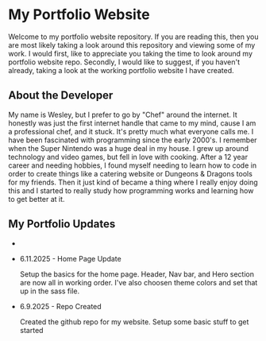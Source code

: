 # My Portfolio Website
Welcome to my portfolio website repository. If you are reading this, then you are most likely taking a look around this repository and viewing some of my work. I would first, like to appreciate you taking the time to look around my portfolio website repo. Secondly, I would like to suggest, if you haven't already, taking a look at the working portfolio website I have created.

## About the Developer
My name is Wesley, but I prefer to go by "Chef" around the internet. It honestly was just the first internet handle that came to my mind, cause I am a professional chef, and it stuck. It's pretty much what everyone calls me. I have been fascinated with programming since the early 2000's. I remember when the Super Nintendo was a huge deal in my house. I grew up around technology and video games, but fell in love with cooking. After a 12 year career and needing hobbies, I found myself needing to learn how to code in order to create things like a catering website or Dungeons & Dragons tools for my friends. Then it just kind of became a thing where I really enjoy doing this and I started to really study how programming works and learning how to get better at it.

## My Portfolio Updates

<ul>
<li></li>
<p></p>
<li>6.11.2025 - Home Page Update</li>
<p>Setup the basics for the home page. Header, Nav bar, and Hero section are now all in working order. I've also choosen theme colors and set that up in the sass file.</p>
<li>6.9.2025 - Repo Created</li>
<p>Created the github repo for my website. Setup some basic stuff to get started</p>
</ul>